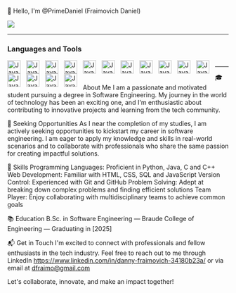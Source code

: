 👋 Hello, I'm @PrimeDaniel (Fraimovich Daniel)

<img src="https://i.ibb.co/hK3n0Jq/bacground-linkdin.jpg" />

---

### Languages and Tools
<img align="left" alt="Java" width="30px" style="padding-right:10px;" style="padding-right:10px;" src="https://cdn.jsdelivr.net/gh/devicons/devicon/icons/java/java-original.svg"/> 
<img align="left" alt="Java" width="30px" style="padding-right:10px;" src="https://uxwing.com/wp-content/themes/uxwing/download/brands-and-social-media/python-programming-language-icon.png" />
<img align="left" alt="Java" width="30px" style="padding-right:10px;" src="https://uxwing.com/wp-content/themes/uxwing/download/file-and-folder-type/sql-file-icon.png" />
<img align="left" alt="Java" width="30px" style="padding-right:10px;" src="https://cdn.jsdelivr.net/gh/devicons/devicon/icons/git/git-original.svg" />
<img align="left" alt="Java" width="30px" style="padding-right:10px;" src="https://cdn.jsdelivr.net/gh/devicons/devicon/icons/linux/linux-original.svg" />
<img align="left" alt="Java" width="30px" style="padding-right:10px;" src="https://cdn.jsdelivr.net/gh/devicons/devicon/icons/html5/html5-plain.svg" />
<img align="left" alt="Java" width="30px" style="padding-right:10px;" src="https://cdn.jsdelivr.net/gh/devicons/devicon/icons/css3/css3-plain.svg" />
<img align="left" alt="Java" width="30px" style="padding-right:10px;" src="https://cdn.jsdelivr.net/gh/devicons/devicon/icons/javascript/javascript-plain.svg" /> 
<img align="left" alt="Java" width="30px" style="padding-right:10px;" src="https://cdn.jsdelivr.net/gh/devicons/devicon/icons/react/react-original.svg" />
<img align="left" alt="Java" width="30px" style="padding-right:10px;" src="https://cdn.jsdelivr.net/gh/devicons/devicon/icons/nodejs/nodejs-original.svg" /> 
<img align="left" alt="Java" width="30px" style="padding-right: 10px;" src="https://cdn.jsdelivr.net/gh/devicons/devicon/icons/cplusplus/cplusplus-line.svg" />
<img align="left" alt="Java" width="30px" style="padding-right: 10px;" src="https://upload.wikimedia.org/wikipedia/commons/thumb/1/18/C_Programming_Language.svg/1853px-C_Programming_Language.svg.png" />
<img align="left" alt="Java" width="30px" style="padding-right:10px;" src="https://cdn.jsdelivr.net/gh/devicons/devicon/icons/github/github-original.svg" />
<img align="left" alt="Java" width="30px" style="padding-right:10px;" src="https://cdn.jsdelivr.net/gh/devicons/devicon/icons/gradle/gradle-plain.svg" />
<img align="left" align="left" alt="Java" width="30px" style="padding-right:10px;" src="https://cdn.jsdelivr.net/gh/devicons/devicon/icons/bash/bash-original.svg" />
<img <br />


---

🎓 About Me
I am a passionate and motivated student pursuing a degree in Software Engineering.
My journey in the world of technology has been an exciting one,
and I'm enthusiastic about contributing to innovative projects and learning from the tech community.


💼 Seeking Opportunities
As I near the completion of my studies, I am actively seeking opportunities to kickstart my career in software engineering.
I am eager to apply my knowledge and skills in real-world scenarios and to collaborate with professionals who share the same passion for creating impactful solutions.


🔧 Skills
Programming Languages: Proficient in Python, Java, C and C++
Web Development: Familiar with HTML, CSS, SQL and JavaScript
Version Control: Experienced with Git and GitHub
Problem Solving: Adept at breaking down complex problems and finding efficient solutions
Team Player: Enjoy collaborating with multidisciplinary teams to achieve common goals

📚 Education
B.Sc. in Software Engineering — Braude College of Engineering — Graduating in [2025]

📬 Get in Touch
I'm excited to connect with professionals and fellow enthusiasts in the tech industry.
Feel free to reach out to me through LinkedIn https://www.linkedin.com/in/danny-fraimovich-34180b23a/
or via email at dfraimo@gmail.com

Let's collaborate, innovate, and make an impact together!

